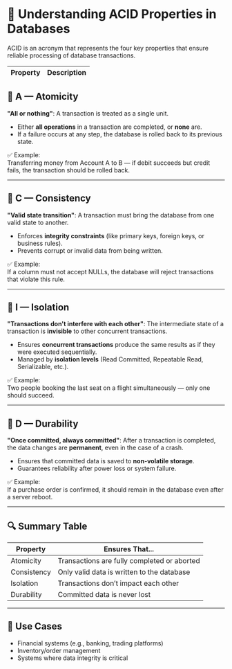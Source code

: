 
# 🧪 Understanding ACID Properties in Databases

ACID is an acronym that represents the four key properties that ensure reliable processing of database transactions.

| Property  | Description |
|-----------|-------------|

## 🔹 A — Atomicity
**"All or nothing"**: A transaction is treated as a single unit.  
- Either **all operations** in a transaction are completed, or **none** are.
- If a failure occurs at any step, the database is rolled back to its previous state.

✅ Example:  
Transferring money from Account A to B — if debit succeeds but credit fails, the transaction should be rolled back.

---

## 🔹 C — Consistency
**"Valid state transition"**: A transaction must bring the database from one valid state to another.

- Enforces **integrity constraints** (like primary keys, foreign keys, or business rules).
- Prevents corrupt or invalid data from being written.

✅ Example:  
If a column must not accept NULLs, the database will reject transactions that violate this rule.

---

## 🔹 I — Isolation
**"Transactions don't interfere with each other"**: The intermediate state of a transaction is **invisible** to other concurrent transactions.

- Ensures **concurrent transactions** produce the same results as if they were executed sequentially.
- Managed by **isolation levels** (Read Committed, Repeatable Read, Serializable, etc.).

✅ Example:  
Two people booking the last seat on a flight simultaneously — only one should succeed.

---

## 🔹 D — Durability
**"Once committed, always committed"**: After a transaction is completed, the data changes are **permanent**, even in the case of a crash.

- Ensures that committed data is saved to **non-volatile storage**.
- Guarantees reliability after power loss or system failure.

✅ Example:  
If a purchase order is confirmed, it should remain in the database even after a server reboot.

---

## 🔍 Summary Table

| Property   | Ensures That...                              |
|------------|----------------------------------------------|
| Atomicity  | Transactions are fully completed or aborted  |
| Consistency| Only valid data is written to the database   |
| Isolation  | Transactions don’t impact each other         |
| Durability | Committed data is never lost                 |

---

## 🏁 Use Cases
- Financial systems (e.g., banking, trading platforms)
- Inventory/order management
- Systems where data integrity is critical

